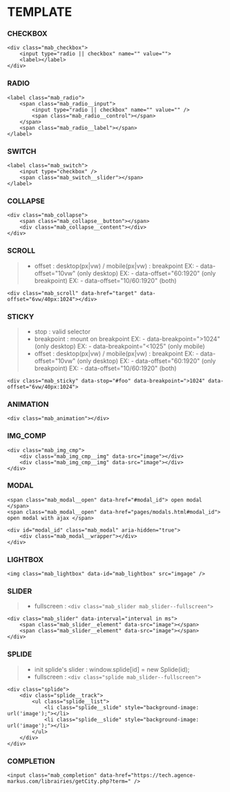 # TEMPLATE


### CHECKBOX
```
<div class="mab_checkbox">
	<input type="radio || checkbox" name="" value="">
	<label></label>
</div>
```

### RADIO
```
<label class="mab_radio">
	<span class="mab_radio__input">
		<input type="radio || checkbox" name="" value="" />
		<span class="mab_radio__control"></span>
	</span>
	<span class="mab_radio__label"></span>
</label>
```

### SWITCH
```
<label class="mab_switch">
	<input type="checkbox" />
	<span class="mab_switch__slider"></span>
</label>
```

### COLLAPSE
```
<div class="mab_collapse">
	<span class="mab_collapse__button"></span>
	<div class="mab_collapse__content"></div>
</div>
```

### SCROLL
> * offset : desktop(px|vw) / mobile(px|vw) : breakpoint
>  EX: - data-offset="10vw"		(only desktop)
>  EX: - data-offset="60:1920" 		(only breakpoint)
>  EX: - data-offset="10/60:1920"	(both)
```
<div class="mab_scroll" data-href="target" data-offset="6vw/40px:1024"></div>
```

### STICKY
> * stop : valid selector
> * breakpoint : mount on breakpoint
>  EX: - data-breakpoint=">1024" (only desktop)
>  EX: - data-breakpoint="<1025" (only mobile)
> * offset : desktop(px|vw) / mobile(px|vw) : breakpoint
>  EX: - data-offset="10vw"		(only desktop)
>  EX: - data-offset="60:1920" 		(only breakpoint)
>  EX: - data-offset="10/60:1920"	(both)
```
<div class="mab_sticky" data-stop="#foo" data-breakpoint=">1024" data-offset="6vw/40px:1024">
```

### ANIMATION
```
<div class="mab_animation"></div>
```
	
### IMG_COMP
```
<div class="mab_img_cmp">
	<div class="mab_img_cmp__img" data-src="image"></div>
	<div class="mab_img_cmp__img" data-src="image"></div>
</div>
```

### MODAL
```
<span class="mab_modal__open" data-href="#modal_id"> open modal </span>
<span class="mab_modal__open" data-href="pages/modals.html#modal_id"> open modal with ajax </span>

<div id="modal_id" class="mab_modal" aria-hidden="true">
	<div class="mab_modal__wrapper"></div>
</div>
```

### LIGHTBOX
```
<img class="mab_lightbox" data-id="mab_lightbox" src="imgage" />
```

### SLIDER
> * fullscreen : `<div class="mab_slider mab_slider--fullscreen">`
```
<div class="mab_slider" data-interval="interval in ms">
	<span class="mab_slider__element" data-src="image"></span>
	<span class="mab_slider__element" data-src="image"></span>
</div>
```

### SPLIDE
> * init splide's slider : window.splide[id] = new Splide(id);
> * fullscreen : `<div class="splide mab_slider--fullscreen">`
```
<div class="splide">
	<div class="splide__track">
		<ul class="splide__list">
			<li class="splide__slide" style="background-image: url('image');"></li>
			<li class="splide__slide" style="background-image: url('image');"></li>
		</ul>
	</div>
</div>
```

### COMPLETION	
```
<input class="mab_completion" data-href="https://tech.agence-markus.com/librairies/getCity.php?term=" />
```
